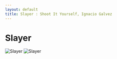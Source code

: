 ```yaml
---
layout: default
title: Slayer : Shoot It Yourself, Ignacio Galvez
---
```


# Slayer

![Slayer](http://assets.farmhouse.co/publishing/1-shoot-it-yourself/images/slayer-1.jpg)
![Slayer](http://assets.farmhouse.co/publishing/1-shoot-it-yourself/images/slayer-2.jpg)

